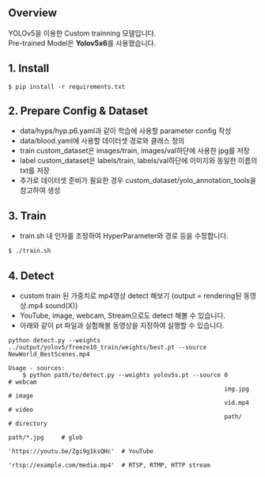 ## Overview

YOLOv5을 이용한 Custom trainning 모델입니다.  
Pre-trained Model은 **Yolov5x6**를 사용했습니다. 


## 1. Install
```
$ pip install -r requirements.txt
```

## 2. Prepare Config & Dataset
- data/hyps/hyp.p6.yaml과 같이 학습에 사용할 parameter config 작성
- data/blood.yaml에 사용할 데이터셋 경로와 클래스 정의
- train custom_dataset은 images/train, images/val하단에 사용한 jpg를 저장
- label custom_dataset은 labels/train, labels/val하단에 이미지와 동일한 이름의 txt를 저장
- 추가로 데이터셋 준비가 필요한 경우 custom_dataset/yolo_annotation_tools을 참고하여 생성

## 3. Train
- train.sh 내 인자를 조정하여 HyperParameter와 경로 등을 수정합니다.
```bash
$ ./train.sh
```

## 4. Detect
- custom train 된 가중치로 mp4영상 detect 해보기 (output = rendering된 동영상.mp4 sound(X))
- YouTube, image, webcam, Stream으로도 detect 해볼 수 있습니다.
- 아래와 같이 pt 파일과 실험해볼 동영상을 지정하여 실행할 수 있습니다.
```
python detect.py --weights ../output/yolov5/freeze10_train/weights/best.pt --source NewWorld_BestScenes.mp4
```
```
Usage - sources:
    $ python path/to/detect.py --weights yolov5s.pt --source 0              # webcam
                                                             img.jpg        # image
                                                             vid.mp4        # video
                                                             path/          # directory
                                                             path/*.jpg     # glob
                                                             'https://youtu.be/Zgi9g1ksQHc'  # YouTube
                                                             'rtsp://example.com/media.mp4'  # RTSP, RTMP, HTTP stream
```